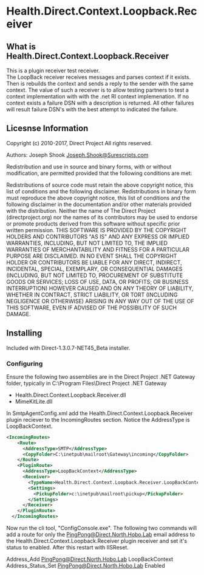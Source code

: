 ﻿# Health.Direct.Context.Loopback.Receiver

## What is Health.Direct.Context.Loopback.Receiver
This is a plugin receiver test receiver.  
The LoopBack receiver receives messages and parses context if it exists.  Then is rebuilds the context and sends a reply to the sender with the same context.  The value of such a receiver is to allow testing partners to test a context implementation with with the .net RI context implemenation.  If no context exists a failure DSN with a description is returned.  All other failures will result failure DSN's with the best attempt to indicated the failure.


## Licesnse Information

Copyright (c) 2010-2017, Direct Project
 All rights reserved.

 Authors:
    Joseph Shook    Joseph.Shook@Surescripts.com
  
Redistribution and use in source and binary forms, with or without modification, are permitted provided that the following conditions are met:

Redistributions of source code must retain the above copyright notice, this list of conditions and the following disclaimer.
Redistributions in binary form must reproduce the above copyright notice, this list of conditions and the following disclaimer in the documentation and/or other materials provided with the distribution.
Neither the name of The Direct Project (directproject.org) nor the names of its contributors may be used to endorse or promote products derived from this software without specific prior written permission.
THIS SOFTWARE IS PROVIDED BY THE COPYRIGHT HOLDERS AND CONTRIBUTORS "AS IS" AND ANY EXPRESS OR IMPLIED WARRANTIES, INCLUDING, BUT NOT LIMITED TO, THE IMPLIED WARRANTIES OF MERCHANTABILITY AND FITNESS FOR A PARTICULAR PURPOSE ARE DISCLAIMED. IN NO EVENT SHALL THE COPYRIGHT HOLDER OR CONTRIBUTORS BE LIABLE FOR ANY DIRECT, INDIRECT, INCIDENTAL, SPECIAL, EXEMPLARY, OR CONSEQUENTIAL DAMAGES (INCLUDING, BUT NOT LIMITED TO, PROCUREMENT OF SUBSTITUTE GOODS OR SERVICES; LOSS OF USE, DATA, OR PROFITS; OR BUSINESS INTERRUPTION) HOWEVER CAUSED AND ON ANY THEORY OF LIABILITY, WHETHER IN CONTRACT, STRICT LIABILITY, OR TORT (INCLUDING NEGLIGENCE OR OTHERWISE) ARISING IN ANY WAY OUT OF THE USE OF THIS SOFTWARE, EVEN IF ADVISED OF THE POSSIBILITY OF SUCH DAMAGE. 


## Installing
Included with Direct-1.3.0.7-NET45_Beta installer.

### Configuring
Ensure the following two assemblies are in the Direct Project .NET Gateway folder, typically in C:\Program Files\Direct Project .NET Gateway

- Health.Direct.Context.Loopback.Receiver.dll
- MimeKitLite.dll

In SmtpAgentConfig.xml add the Health.Direct.Context.Loopback.Receiver plugin reciever to the IncomingRoutes section. Notice the AddressType is LoopBackContext.  

```xml
<IncomingRoutes>
    <Route>
      <AddressType>SMTP</AddressType>
      <CopyFolder>C:\inetpub\mailroot\Gateway\incoming</CopyFolder>
    </Route>
    <PluginRoute>
      <AddressType>LoopBackContext</AddressType>
      <Receiver>
        <TypeName>Health.Direct.Context.Loopback.Receiver.LoopBackContext, Health.Direct.Context.Loopback.Receiver</TypeName>
        <Settings>
          <PickupFolder>c:\inetpub\mailroot\pickup</PickupFolder>
        </Settings>
      </Receiver>
    </PluginRoute>
  </IncomingRoutes>
```

Now run the cli tool, "ConfigConsole.exe".  The following two commands will add a route for only the PingPong@Direct.North.Hobo.Lab email address to the Health.Direct.Context.Loopback.Receiver plugin receiver and set it's status to enabled.  After this restart with IISReset.

Address_Add  PingPong@Direct.North.Hobo.Lab LoopBackContext
Address_Status_Set PingPong@Direct.North.Hobo.Lab Enabled